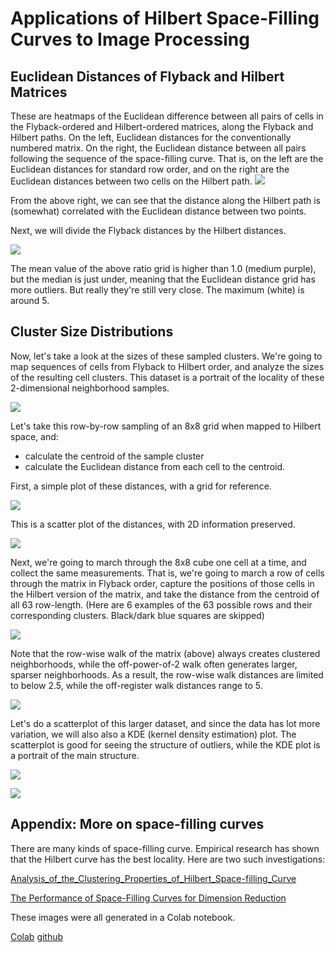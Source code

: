 # Applications of Hilbert Space-Filling Curves to Image Processing

## Euclidean Distances of Flyback and Hilbert Matrices
These are heatmaps of the Euclidean difference between all pairs of cells in the Flyback-ordered and Hilbert-ordered matrices, along the Flyback and Hilbert paths. On the left, Euclidean distances for the conventionally numbered matrix. On the right, the Euclidean distance between all pairs following the sequence of the space-filling curve. That is, on the left are the Euclidean distances for standard row order, and on the right are the Euclidean distances between two cells on the Hilbert path.
![](images/hilbert_explainer_B_1.png)

From the above right, we can see that the distance along the Hilbert path is (somewhat) correlated with the Euclidean distance between two points.

Next, we will divide the Flyback distances by the Hilbert distances.

![](images/hilbert_explainer_B_2.png)

The mean value of the above ratio grid is higher than 1.0 (medium purple), but the median is just under, meaning that the Euclidean distance grid has more outliers. But really they're still very close. The maximum (white) is around 5.

## Cluster Size Distributions
Now, let's take a look at the sizes of these sampled clusters. We're going to map sequences of cells from Flyback to Hilbert order, and analyze the sizes of the resulting cell clusters. This dataset is a portrait of the locality of these 2-dimensional neighborhood samples.

![](images/hilbert_explainer_B_3.png)

Let's take this row-by-row sampling of an 8x8 grid when mapped to Hilbert space, and:
* calculate the centroid of the sample cluster
* calculate the Euclidean distance from each cell to the centroid.

First, a simple plot of these distances, with a grid for reference.

![](images/hilbert_explainer_B_4.png)

This is a scatter plot of the distances, with 2D information preserved.

![](images/hilbert_explainer_B_5.png)

Next, we're going to march through the 8x8 cube one cell at a time, and collect the same measurements. That is, we're going to march a row of cells through the matrix in Flyback order, capture the positions of those cells in the Hilbert version of the matrix, and take the distance from the centroid of all 63 row-length. (Here are 6 examples of the 63 possible rows and their corresponding clusters. Black/dark blue squares are skipped)

![](images/hilbert_explainer_B_6.png)

Note that the row-wise walk of the matrix (above) always creates clustered neighborhoods, while the off-power-of-2 walk often generates larger, sparser neighborhoods.
As a result, the row-wise walk distances are limited to below 2.5, while the off-register walk distances range to 5.

![](images/hilbert_explainer_B_7.png)

Let's do a scatterplot of this larger dataset, and since the data has lot more variation, we will also also a KDE (kernel density estimation) plot. The scatterplot is good for seeing the structure of outliers, while the KDE plot is a portrait of the main structure.

![](images/hilbert_explainer_B_8.png)

![](images/hilbert_explainer_B_9.png)

## Appendix: More on space-filling curves
There are many kinds of space-filling curve.
Empirical research has shown that the Hilbert curve has the best locality. Here are two such investigations:

[Analysis_of_the_Clustering_Properties_of_Hilbert_Space-filling_Curve](https://www.researchgate.net/publication/3296936_Analysis_of_the_Clustering_Properties_of_Hilbert_Space-filling_Curve)

[The Performance of Space-Filling Curves for Dimension Reduction](https://people.csail.mit.edu/jaffer/CNS/PSFCDR)

These images were all generated in a Colab notebook.

[Colab](https://colab.research.google.com/github/LanceNorskog/deep-scurve/blob/master/notebooks/Hilbert_Mapping_in_Image_Processing.ipynb)
[github](https://github.com/LanceNorskog/deep-scurve/blob/master/notebooks/Hilbert_Mapping_in_Image_Processing.ipynb)
